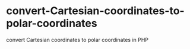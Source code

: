 # convert-Cartesian-coordinates-to-polar-coordinates
convert Cartesian coordinates to polar coordinates in PHP
